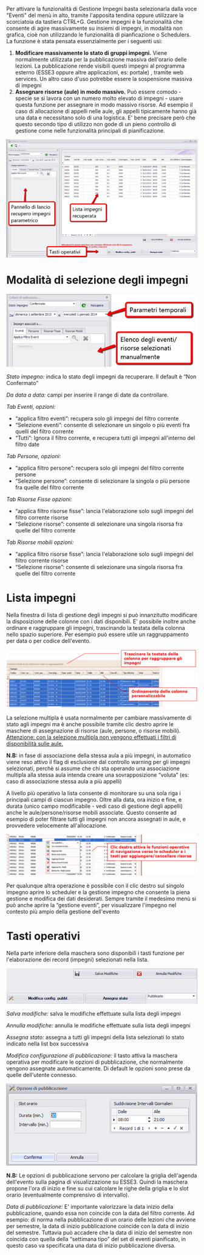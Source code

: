 ﻿
Per attivare la funzionalità di Gestione Impegni basta selezionarla dalla voce "Eventi" del menù in alto, tramite l'apposita tendina oppure utilizzare la scorciatoia da tastiera CTRL+G. Gestione impegni è la funzionalità che consente di agire massivamente su insiemi di impegni, in modalità non grafica, cioè non utilizzando le funzionalità di pianficazione o Schedulers. La funzione è stata pensata essenzialmente per i seguenti usi:

1.  **Modificare massivamente  lo stato di gruppi impegni.** Viene normalmente utilizzata per la pubblicazione massiva dell'orario delle lezioni. La pubblicazione rende visibili questi impegni al programma esterno (ESSE3 oppure altre applicazioni, es: portale) , tramite web services. Un altro caso d'uso potrebbe essere la sospensione massiva di impegni
2.  **Assegnare risorse (aule) in modo massivo.** Può essere comodo - specie se si lavora con un numero molto elevato di impegni - usare questa funzione per assegnare in modo massivo risorse. Ad esempio il caso di allocazione di appelli nelle aule, gli appelli tipicamente hanno già una data e necessitano solo di una logistica. E' bene precisare però che questo secondo tipo di utilizzo non gode di un pieno controllo di gestione come nelle funzionalità principali di pianificazione.

![](uploads/images/gestione_impegni.png)


# Modalità di selezione degli impegni

![](uploads/images/criteri_di_selezione.png)

_Stato impegno:_ indica lo stato degli impegni da recuperare. Il default è “Non Confermato”   

_Da data a data:_ campi per inserire il range di date da controllare.   


_Tab Eventi, opzioni:_ 
  *  “applica filtro eventi”: recupera solo gli impegni del filtro corrente
  *  “Selezione eventi”: consente di selezionare un singolo o più eventi fra quelli del filtro corrente
  *  “Tutti”: Ignora il filtro corrente, e recupera tutti gli impegni all'interno del filtro date

_Tab Persone, opzioni:_
  *  “applica filtro persone”: recupera solo gli impegni del filtro corrente persone
  *  “Selezione persone”: consente di selezionare la singola o più persone fra quelle del filtro corrente

_Tab Risorse Fisse opzioni:_ 
  *  “applica filtro risorse fisse”: lancia l'elaborazione solo sugli impegni del filtro corrente risorse
  *  “Selezione risorse”: consente di selezionare una singola risorsa fra quelle del filtro corrente

_Tab Risorse mobili opzioni:_ 
  *  “applica filtro risorse fisse”: lancia l'elaborazione solo sugli impegni del filtro corrente risorse
  *  “Selezione risorse”: consente di selezionare una singola risorsa fra quelle del filtro corrente

# Lista impegni
Nella finestra di lista di gestione degli impegni si può innanzitutto modificare la disposizione delle colonne con i dati disponibili. E' possibile inoltre anche ordinare e raggruppare gli impegni, trascinando la testata della colonna nello spazio superiore. Per esempio può essere utile un raggruppamento per data o per codice dell'evento.

![](uploads/images/up_manual_20100419_144520.png)

La selezione multipla è usata normalmente per cambiare massivamente di stato agli impegni ma è anche possibile tramite clic destro aprire le maschere di assegnazione di risorse (aule, persone, o risorse mobili).
<span style="text-decoration:underline">Attenzione: con la selezione multipla non vengono effettuati i filtri di disponibilità sulle aule.</span>

**N.B:** in fase di associazione della stessa aula a più impegni, in automatico viene reso attivo il flag di esclusione dal controllo warning per gli impegni selezionati, perchè si assume che chi sta operando una associazione multipla alla stessa aula intenda creare una sovrapposizione “voluta” (es: caso di associazione stessa aula a più appelli)

A livello più operativo la lista consente di monitorare su una sola riga i principali campi di ciascun impegno. Oltre alla data, ora inizio e fine, e durata (unico campo modificabile - vedi caso di gestione degli appelli) anche le aule/persone/risorse mobili associate. Questo consente ad esempio di poter filtrare tutti gli impegni non ancora assegnati in aule, e provvedere velocemente all'allocazione.

![](uploads/images/up_manual_20100419_144601.png)

Per qualunque altra operazione è possibile con il clic destro sul singolo impegno aprire lo scheduler e la gestione impegno che consente la piena gestione e modifica dei dati desiderati. Sempre tramite il medesimo menù si può anche aprire la “gestione eventi”, per visualizzare l'impegno nel contesto più ampio della gestione dell'evento 

# Tasti operativi
Nella parte inferiore della maschera sono disponibili i tasti funzione per l'elaborazione dei record (impegni) selezionati nella lista.

![](uploads/images/tasti_operativi.png)

_Salva modifiche:_ salva le modifiche effettuate sulla lista degli impegni

_Annulla modifiche:_ annulla le modifiche effettuate sulla lista degli impegni

_Assegna stato:_ assegna a tutti gli impegni della lista selezionati lo stato indicato nella list box successiva

_Modifica configurazione di pubblicazione:_ il tasto attiva la maschera operativa per modificare le opzioni di pubblicazione, che normalmente vengono assegnate automaticamente. Di default le opzioni sono prese da quelle dell'utente connesso.

![](uploads/images/opzioni_di_pubblicazione.png)

**N.B:** Le opzioni di pubblicazione servono per calcolare la griglia dell'agenda dell'evento sulla pagina di visualizzazione su ESSE3. Quindi la maschera propone l'ora di inizio e fine su cui calcolare le righe della griglia e lo slot orario (eventualmente comprensivo di intervallo). 

_Data di pubblicazione:_ E' importante valorizzare la data inizio della pubblicazione, quando essa non coincide con la data del filtro corrente. Ad esempio: di norma nella pubblicazione di un orario delle lezioni che avviene per semestre, la data di inizio pubblicazione coincide con la data di inizio del semestre. Tuttavia può accadere che la data di inizio del semestre non coincida con quella della “settimana tipo” del set di eventi pianificato, in questo caso va specificata una data di inizio pubblicazione diversa.
